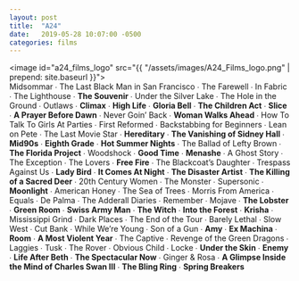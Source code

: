 ```yaml
---
layout: post
title:  "A24"
date:   2019-05-28 10:07:00 -0500
categories: films
---
```


<image id="a24_films_logo" src="{{ "/assets/images/A24_Films_logo.png" | prepend: site.baseurl }}"></image>
<br>
Midsommar ∙
The Last Black Man in San Francisco ∙
The Farewell ∙
In Fabric ∙
The Lighthouse ∙
<span class="a24_color">**The Souvenir**</span> ∙
Under the Silver Lake ∙
The Hole in the Ground ∙
Outlaws ∙
<span class="a24_color">**Climax**</span> ∙
<span class="a24_color">**High Life**</span> ∙
<span class="a24_color">**Gloria Bell**</span> ∙
<span class="a24_color">**The Children Act**</span> ∙
<span class="a24_color">**Slice**</span> ∙
<span class="a24_color">**A Prayer Before Dawn**</span> ∙
Never Goin’ Back ∙
<span class="a24_color">**Woman Walks Ahead**</span> ∙
How To Talk To Girls At Parties ∙
First Reformed ∙
Backstabbing for Beginners ∙
Lean on Pete ∙
The Last Movie Star ∙
<span class="a24_color">**Hereditary**</span> ∙
<span class="a24_color">**The Vanishing of Sidney Hall**</span> ∙
<span class="a24_color">**Mid90s**</span> ∙
<span class="a24_color">**Eighth Grade**</span> ∙
<span class="a24_color">**Hot Summer Nights**</span> ∙
The Ballad of Lefty Brown ∙
<span class="a24_color">**The Florida Project**</span> ∙
Woodshock ∙
<span class="a24_color">**Good Time**</span> ∙
<span class="a24_color">**Menashe**</span> ∙
A Ghost Story ∙
The Exception ∙
The Lovers ∙
<span class="a24_color">**Free Fire**</span> ∙
The Blackcoat’s Daughter ∙
Trespass Against Us ∙
<span class="a24_color">**Lady Bird**</span> ∙
<span class="a24_color">**It Comes At Night**</span> ∙
<span class="a24_color">**The Disaster Artist**</span> ∙
<span class="a24_color">**The Killing of a Sacred Deer**</span> ∙
20th Century Women ∙
The Monster ∙
Supersonic ∙
<span class="a24_color">**Moonlight**</span> ∙
American Honey ∙
The Sea of Trees ∙
Morris From America ∙
Equals ∙
De Palma ∙
The Adderall Diaries ∙
Remember ∙
Mojave ∙
<span class="a24_color">**The Lobster**</span> ∙
<span class="a24_color">**Green Room**</span> ∙
<span class="a24_color">**Swiss Army Man**</span> ∙
<span class="a24_color">**The Witch**</span> ∙
<span class="a24_color">**Into the Forest**</span> ∙
<span class="a24_color">**Krisha**</span> ∙
Mississippi Grind ∙
Dark Places ∙
The End of the Tour ∙
Barely Lethal ∙
Slow West ∙
Cut Bank ∙
While We’re Young ∙
Son of a Gun ∙
<span class="a24_color">**Amy**</span> ∙
<span class="a24_color">**Ex Machina**</span> ∙
<span class="a24_color">**Room**</span> ∙
<span class="a24_color">**A Most Violent Year**</span> ∙
The Captive ∙
Revenge of the Green Dragons ∙
Laggies ∙
Tusk ∙
The Rover ∙
Obvious Child ∙
Locke ∙
<span class="a24_color">**Under the Skin**</span> ∙
<span class="a24_color">**Enemy**</span> ∙
<span class="a24_color">**Life After Beth**</span> ∙
<span class="a24_color">**The Spectacular Now**</span> ∙
Ginger & Rosa ∙
<span class="a24_color">**A Glimpse Inside the Mind of Charles Swan III**</span> ∙
<span class="a24_color">**The Bling Ring**</span> ∙
<span class="a24_color">**Spring Breakers**</span>
